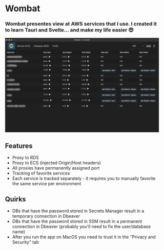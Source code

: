 # Wombat

### Wombat presentes view at AWS services that I use. I created it to learn Tauri and Svelte... and make my life easier 😎

![Wombat homepage](https://github.com/dwilkolek/wombat/blob/main/docs/wombat-homepage.png?raw=true)

## Features

- Proxy to RDS
- Proxy to ECS (injected Origin/Host headers)
- All proxies have permanently assigned port
- Tracking of favorite services
- Each service is tracked separately - it requires you to manually favorite the same service per environment

## Quirks

- DBs that have the password stored in Secrets Manager result in a temporary connection in Dbeaver
- DBs that have the password stored in SSM result in a permanent connection in Dbeaver (probably you'll need to fix the user/database name)
- After you run the app on MacOS you need to trust it in the "Privacy and Security" tab

